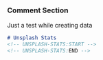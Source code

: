 ### Comment Section
Just a test while creating data

```markdown
# Unsplash Stats
<!-- UNSPLASH-STATS:START -->
<!-- UNSPLASH-STATS:END -->
```